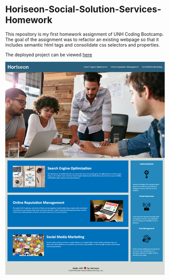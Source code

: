 # Horiseon-Social-Solution-Services-Homework

This repository is my first homework assignment of UNH Coding Bootcamp.
The goal of the assignment was to refactor an existing webpage so that it includes semantic html tags and consolidate css selectors and properties.

The deployed project can be viewed [here](https://thetiiiim.github.io/Horiseon-Social-Solution-Services-Homework/)

![screenshot.png](https://raw.githubusercontent.com/thetiiiim/Horiseon-Social-Solution-Services-Homework/main/assets/images/screenshot.png)
